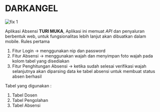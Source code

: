 # DARKANGEL

![fix 1](https://github.com/yoviepramudya1412/DARKANGEL-WEB/assets/82030481/b7cf66e5-f69f-4698-8091-bdf02927a687)





Aplikasi Absensi **TURI MUKA**, Aplikasi ini memuat *API* dan penyaluran berbentuk web, untuk fungsionalitas lebih lanjut akan dibuatkan dalam mobile.
Rules pertama

1. Fitur Login                -> menggunakan nip dan password
2. Fitur Absensi              -> menggunakan wajah dan menyimpan foto wajah pada kolom tabel yang disediakan
3. Fitur Penghitungan Absensi -> ketika sudah selesai verifikasi wajah selanjutnya akan diparsing data ke tabel absensi untuk membuat status absen berhasil


Tabel yang digunakan :
1. Tabel Dosen
2. Tabel Pengolahan
3. Tabel Absensi

